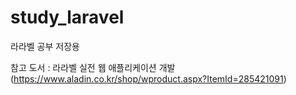 ﻿# study_laravel
라라벨 공부 저장용

참고 도서 : 라라벨 실전 웹 애플리케이션 개발 (https://www.aladin.co.kr/shop/wproduct.aspx?ItemId=285421091)
